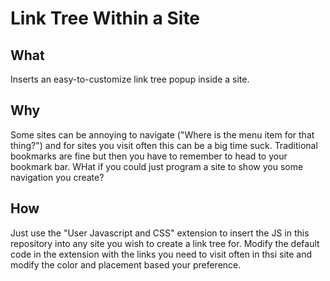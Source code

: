 # Link Tree Within a Site

## What
Inserts an easy-to-customize link tree popup inside a site.

## Why
Some sites can be annoying to navigate ("Where is the menu item for that thing?") and for sites you visit often this can be a big time suck. Traditional bookmarks are fine but then you have to remember to head to your bookmark bar. WHat if you could just program a site to show you some navigation you create? 

## How
Just use the "User Javascript and CSS" extension to insert the JS in this repository into any site you wish to create a link tree for. Modify the default code in the extension with the links you need to visit often in thsi site and modify the color and placement based your preference. 

